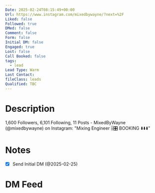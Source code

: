 ```yaml
---
Date: 2025-02-24T08:15:49+00:00
Url: https://www.instagram.com/mixedbywayne/?next=%2F
Liked: false
Followed: true
DMed: false
Comment: false
Form: false
Initial DM: false
Engaged: true
Lost: false
Call Booked: false
tags:
  - lead
Lead Type: Warm
Last Contact: 
fileClass: leads
Qualified: TBC
---
```

# Description
1,600 Followers, 6,101 Following, 11 Posts - MixedByWayne (@mixedbywayne) on Instagram: "Mixing Engineer 🎚️🎛️
BOOKING ⬇️⬇️⬇️"
# Notes
- [x] Send Initial DM (@2025-02-25)
# DM Feed